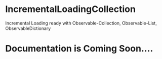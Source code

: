 # IncrementalLoadingCollection
Incremental Loading ready with Observable-Collection, Observable-List, ObservableDictionary

# Documentation is Coming Soon....
